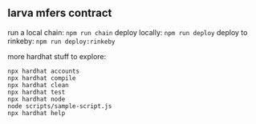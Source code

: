 ## larva mfers contract

run a local chain: `npm run chain`
deploy locally: `npm run deploy`
deploy to rinkeby: `npm run deploy:rinkeby`

more hardhat stuff to explore:

```shell
npx hardhat accounts
npx hardhat compile
npx hardhat clean
npx hardhat test
npx hardhat node
node scripts/sample-script.js
npx hardhat help
```
